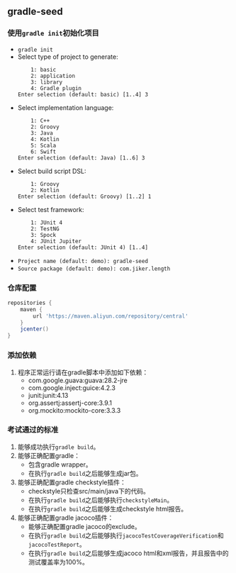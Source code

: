 ## gradle-seed

### 使用`gradle init`初始化项目

* `gradle init`
* Select type of project to generate:
    ```
        1: basic
        2: application
        3: library
        4: Gradle plugin
    Enter selection (default: basic) [1..4] 3
    ```
* Select implementation language:
    ```
        1: C++
        2: Groovy
        3: Java
        4: Kotlin
        5: Scala
        6: Swift
    Enter selection (default: Java) [1..6] 3
    ```
* Select build script DSL:
    ```
        1: Groovy
        2: Kotlin
    Enter selection (default: Groovy) [1..2] 1
    ```
* Select test framework:
    ```
        1: JUnit 4
        2: TestNG
        3: Spock
        4: JUnit Jupiter
    Enter selection (default: JUnit 4) [1..4]
    ```
* `Project name (default: demo): gradle-seed`
* `Source package (default: demo): com.jiker.length` 

### 仓库配置

```groovy
repositories {
    maven {
        url 'https://maven.aliyun.com/repository/central'
    }
    jcenter()
}
```       

### 添加依赖

1. 程序正常运行请在gradle脚本中添加如下依赖：
    * com.google.guava:guava:28.2-jre
    * com.google.inject:guice:4.2.3
    * junit:junit:4.13
    * org.assertj:assertj-core:3.9.1
    * org.mockito:mockito-core:3.3.3    
    
### 考试通过的标准

1. 能够成功执行`gradle build`。    
2. 能够正确配置gradle：
    * 包含gradle wrapper。
    * 在执行`gradle build`之后能够生成jar包。
3. 能够正确配置gradle checkstyle插件：
    * checkstyle只检查src/main/java下的代码。
    * 在执行`gradle build`之后能够执行`checkstyleMain`。
    * 在执行`gradle build`之后能够生成checkstyle html报告。
4. 能够正确配置gradle jacoco插件：
    * 能够正确配置gradle jacoco的exclude。
    * 在执行`gradle build`之后能够执行`jacocoTestCoverageVerification`和`jacocoTestReport`。
    * 在执行`gradle build`之后能够生成jacoco html和xml报告，并且报告中的测试覆盖率为100%。 